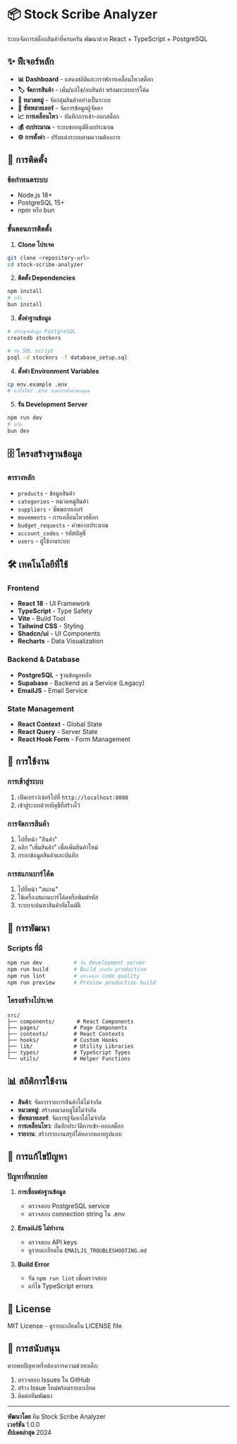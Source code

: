 # 📦 Stock Scribe Analyzer

ระบบจัดการสต็อกสินค้าที่ครบครัน พัฒนาด้วย React + TypeScript + PostgreSQL

## ✨ ฟีเจอร์หลัก

- **📊 Dashboard** - แสดงสถิติและกราฟการเคลื่อนไหวสต็อก
- **🏷️ จัดการสินค้า** - เพิ่ม/แก้ไข/ลบสินค้า พร้อมระบบบาร์โค้ด
- **📂 หมวดหมู่** - จัดกลุ่มสินค้าอย่างเป็นระบบ
- **🏢 ซัพพลายเออร์** - จัดการข้อมูลผู้จัดหา
- **📈 การเคลื่อนไหว** - บันทึกการเข้า-ออกสต็อก
- **💰 งบประมาณ** - ระบบขออนุมัติงบประมาณ
- **⚙️ การตั้งค่า** - ปรับแต่งระบบตามความต้องการ

## 🚀 การติดตั้ง

### ข้อกำหนดระบบ
- Node.js 18+ 
- PostgreSQL 15+
- npm หรือ bun

### ขั้นตอนการติดตั้ง

1. **Clone โปรเจค**
```bash
git clone <repository-url>
cd stock-scribe-analyzer
```

2. **ติดตั้ง Dependencies**
```bash
npm install
# หรือ
bun install
```

3. **ตั้งค่าฐานข้อมูล**
```bash
# สร้างฐานข้อมูล PostgreSQL
createdb stocknrs

# รัน SQL script
psql -d stocknrs -f database_setup.sql
```

4. **ตั้งค่า Environment Variables**
```bash
cp env.example .env
# แก้ไขไฟล์ .env ตามการตั้งค่าของคุณ
```

5. **รัน Development Server**
```bash
npm run dev
# หรือ
bun dev
```

## 🗄️ โครงสร้างฐานข้อมูล

### ตารางหลัก
- `products` - ข้อมูลสินค้า
- `categories` - หมวดหมู่สินค้า
- `suppliers` - ซัพพลายเออร์
- `movements` - การเคลื่อนไหวสต็อก
- `budget_requests` - คำของบประมาณ
- `account_codes` - รหัสบัญชี
- `users` - ผู้ใช้งานระบบ

## 🛠️ เทคโนโลยีที่ใช้

### Frontend
- **React 18** - UI Framework
- **TypeScript** - Type Safety
- **Vite** - Build Tool
- **Tailwind CSS** - Styling
- **Shadcn/ui** - UI Components
- **Recharts** - Data Visualization

### Backend & Database
- **PostgreSQL** - ฐานข้อมูลหลัก
- **Supabase** - Backend as a Service (Legacy)
- **EmailJS** - Email Service

### State Management
- **React Context** - Global State
- **React Query** - Server State
- **React Hook Form** - Form Management

## 📱 การใช้งาน

### การเข้าสู่ระบบ
1. เปิดเบราว์เซอร์ไปที่ `http://localhost:8080`
2. เข้าสู่ระบบด้วยบัญชีที่สร้างไว้

### การจัดการสินค้า
1. ไปที่หน้า "สินค้า"
2. คลิก "เพิ่มสินค้า" เพื่อเพิ่มสินค้าใหม่
3. กรอกข้อมูลสินค้าและบันทึก

### การสแกนบาร์โค้ด
1. ไปที่หน้า "สแกน"
2. ใช้เครื่องสแกนบาร์โค้ดหรือพิมพ์รหัส
3. ระบบจะค้นหาสินค้าอัตโนมัติ

## 🔧 การพัฒนา

### Scripts ที่มี
```bash
npm run dev          # รัน development server
npm run build        # Build สำหรับ production
npm run lint         # ตรวจสอบ code quality
npm run preview      # Preview production build
```

### โครงสร้างโปรเจค
```
src/
├── components/       # React Components
├── pages/           # Page Components
├── contexts/        # React Contexts
├── hooks/           # Custom Hooks
├── lib/             # Utility Libraries
├── types/           # TypeScript Types
└── utils/           # Helper Functions
```

## 📊 สถิติการใช้งาน

- **สินค้า**: จัดการรายการสินค้าได้ไม่จำกัด
- **หมวดหมู่**: สร้างหมวดหมู่ได้ไม่จำกัด
- **ซัพพลายเออร์**: จัดการผู้จัดหาได้ไม่จำกัด
- **การเคลื่อนไหว**: บันทึกประวัติการเข้า-ออกสต็อก
- **รายงาน**: สร้างรายงานสรุปได้หลากหลายรูปแบบ

## 🚨 การแก้ไขปัญหา

### ปัญหาที่พบบ่อย

1. **การเชื่อมต่อฐานข้อมูล**
   - ตรวจสอบ PostgreSQL service
   - ตรวจสอบ connection string ใน .env

2. **EmailJS ไม่ทำงาน**
   - ตรวจสอบ API keys
   - ดูรายละเอียดใน `EMAILJS_TROUBLESHOOTING.md`

3. **Build Error**
   - รัน `npm run lint` เพื่อตรวจสอบ
   - แก้ไข TypeScript errors

## 📝 License

MIT License - ดูรายละเอียดใน LICENSE file

## 🤝 การสนับสนุน

หากพบปัญหาหรือต้องการความช่วยเหลือ:
1. ตรวจสอบ Issues ใน GitHub
2. สร้าง Issue ใหม่พร้อมรายละเอียด
3. ติดต่อทีมพัฒนา

---

**พัฒนาโดย** ทีม Stock Scribe Analyzer  
**เวอร์ชัน** 1.0.0  
**อัปเดตล่าสุด** 2024
